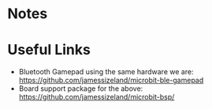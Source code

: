 <!--
SPDX-FileCopyrightText: 2024 Derek Sauer

SPDX-License-Identifier: GPL-3.0-only
-->

# Notes

# Useful Links
- Bluetooth Gamepad using the same hardware we are: https://github.com/jamessizeland/microbit-ble-gamepad
- Board support package for the above: https://github.com/jamessizeland/microbit-bsp/

